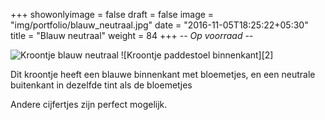 +++
showonlyimage = false
draft = false
image = "img/portfolio/blauw_neutraal.jpg"
date = "2016-11-05T18:25:22+05:30"
title = "Blauw neutraal"
weight = 84
+++
*-- Op voorraad --*
<!--more-->
![Kroontje blauw neutraal][1]
![Kroontje paddestoel binnenkant][2]

Dit kroontje heeft een blauwe binnenkant met bloemetjes, en een neutrale buitenkant in dezelfde tint als de bloemetjes

Andere cijfertjes zijn perfect mogelijk.

[1]: /img/portfolio/blauw_neutraal.jpg
